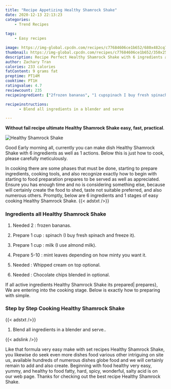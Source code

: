 ```yaml
---
title: "Recipe Appetizing Healthy Shamrock Shake"
date: 2020-12-13 22:13:23
categories:
    - Trend Recipes
    
tags:
    - Easy recipes

image: https://img-global.cpcdn.com/recipes/c77684606ce1b652/680x482cq70/healthy-shamrock-shake-recipe-main-photo.jpg
thumbnail: https://img-global.cpcdn.com/recipes/c77684606ce1b652/350x250cq70/healthy-shamrock-shake-recipe-main-photo.jpg
description: Recipe Perfect Healthy Shamrock Shake with 6 ingredients and 1 stages of easy cooking.
author: Zachary Tran
calories: 233 calories
fatContent: 9 grams fat
preptime: PT14M
cooktime: PT1H
ratingvalue: 4.7
reviewcount: 235
recipeingredient: ["2frozen bananas", "1 cupspinach I buy fresh spinach and freeze it", "1 cupmilk I use almond milk", "5-10mint leaves depending on how minty you want it", "Whipped cream on top optional", "Chocolate chips blended in optional"]

recipeinstructions: 
      - Blend all ingredients in a blender and serve

---
```




**Without fail recipe ultimate Healthy Shamrock Shake easy, fast, practical**. 


![Healthy Shamrock Shake](https://img-global.cpcdn.com/recipes/c77684606ce1b652/680x482cq70/healthy-shamrock-shake-recipe-main-photo.jpg "Healthy Shamrock Shake")




Good Early morning all, currently you can make dish Healthy Shamrock Shake with 6 ingredients as well as 1 actions. Below this is just how to cook, please carefully meticulously.

In cooking there are some phases that must be done, starting to prepare ingredients, cooking tools, and also recognize exactly how to begin with starting to food preparation prepares to be served as well as appreciated. Ensure you has enough time and no is considering something else, because will certainly create the food to shed, taste not suitable preferred, and also numerous others. Promptly, below are 6 ingredients and 1 stages of easy cooking Healthy Shamrock Shake.
{{< adstxt />}}

### Ingredients all Healthy Shamrock Shake


1. Needed 2 : frozen bananas.

1. Prepare 1 cup : spinach (I buy fresh spinach and freeze it).

1. Prepare 1 cup : milk (I use almond milk).

1. Prepare 5-10 : mint leaves depending on how minty you want it.

1. Needed  : Whipped cream on top optional.

1. Needed  : Chocolate chips blended in optional.



If all active ingredients Healthy Shamrock Shake its prepared| prepares}, We are entering into the cooking stage. Below is exactly how to preparing with simple.

### Step by Step Cooking Healthy Shamrock Shake

{{< adstxt />}}


1. Blend all ingredients in a blender and serve..





{{< adslink />}}

Like that formula very easy make with set recipes Healthy Shamrock Shake, you likewise do seek even more dishes food various other intriguing on site us, available hundreds of numerous dishes globe food and we will certainly remain to add and also create. Beginning with food healthy very easy, yummy, and healthy to food fatty, hard, spicy, wonderful, salty acid is on our web page. Thanks for checking out the best recipe Healthy Shamrock Shake.
